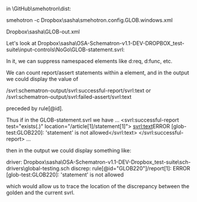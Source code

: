 in \GitHub\smehotron\dist:

smehotron -c Dropbox\sasha\smehotron.config.GLOB.windows.xml 
> 
Dropbox\sasha\GLOB-out.xml

Let's look at Dropbox\sasha\OSA-Schematron-v1.1-DEV-DROPBOX\_test-suite\input-controls\NoGo\GLOB-statement.svrl:

In it, we can suppress namespaced elements like d:req, d:func, etc.

We can count report/assert statements within a <rule> element, and in the output we could display the value of

/svrl:schematron-output/svrl:successful-report/svrl:text
or
/svrl:schematron-output/svrl:failed-assert/svrl:text

preceded by rule[@id].

Thus if in the GLOB-statement.svrl we have
...
   <svrl:successful-report test="exists(.)" location="/article[1]/statement[1]">
      <svrl:text>ERROR [glob-test:GLOB220]: 'statement' is not allowed</svrl:text>
   </svrl:successful-report>
...

then in the output we could display something like:

driver: Dropbox\sasha\OSA-Schematron-v1.1-DEV-Dropbox\_test-suite\sch-drivers\global-testing.sch
discrep: rule[@id="GLOB220"]/report[1]: ERROR [glob-test:GLOB220]: 'statement' is not allowed

which would allow us to trace the location of the discrepancy between the golden and the current svrl.
